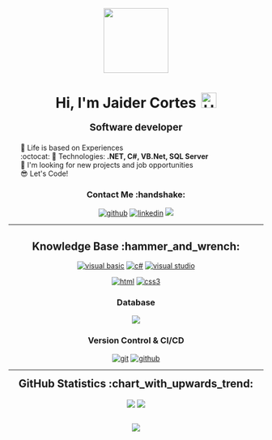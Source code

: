 <p align="center">
  <img style="width:8rem; height:auto" src="https://media0.giphy.com/media/v1.Y2lkPTc5MGI3NjExeWpsMnZrcnUxcWcwMmJ2cng3dzJpaW9laGx5N3p5NWR4ZnBsbnNnbiZlcD12MV9pbnRlcm5hbF9naWZfYnlfaWQmY3Q9Zw/scZPhLqaVOM1qG4lT9/giphy.gif"/>
</p>

<h1 align="center">Hi, I'm Jaider Cortes<img src="https://raw.githubusercontent.com/iampavangandhi/iampavangandhi/master/gifs/Hi.gif" alt="Hi" style="width: 30px;margin-left: 10px;"></h1>
<h3 style="font-size: 1.2rem; text-align: center;margin: 0 0 20px 0;">Software developer</h3>

<ul style="list-style: none;">
<li>🍃 Life is based on Experiences</li>
<li>:octocat: 💞️ Technologies:<strong> .NET, C#, VB.Net, SQL Server</strong></li>
<li🌱 Based in Tunja, Boyacá, Colombia</li>
<li>🚀 I'm looking for new projects and job opportunities</li>
<li>😎 Let's Code!</li>
</ul>
<div align="center">
<h3>Contact Me :handshake:</h3>
<a href="https://github.com/JaiderCortes/" target="_blank"><img src="https://img.shields.io/badge/-Jaider_Cortes?style=flat&logo=github&logoColor=%23F7F9F9&label=Jaider%20Cortes&labelColor=%230B0B0C&color=%23303437" alt="github"/></a>
<a href="https://www.linkedin.com/in/jaidercortes" target="_blank"><img src="https://img.shields.io/badge/-Jaider_Cortes?style=flat&logo=linkedin&logoColor=%23F7F9F9&label=Jaider%20Alejandro%20Cortes%20Salazar&labelColor=%232980B9&color=%232471A3" alt="linkedin"></a>
<a href="https://www.instagram.com/jaic_1102/" target="_blank"><img src="https://img.shields.io/badge/-Jaider_Cortes?style=flat&logo=instagram&logoColor=%23F7F9F9&label=Jaider%20Cortes&labelColor=%23B4165B&color=%2374093F"/></a>
</div>


---

<div align="center">
<h2>Knowledge Base :hammer_and_wrench:</h2>

<a href="https://learn.microsoft.com/es-es/dotnet/visual-basic/" target="_blank"><img src="https://img.shields.io/badge/.NET-512BD4?logo=dotnet&logoColor=fff" alt="visual basic"/></a>
<a href="https://dotnet.microsoft.com/es-es/languages/csharp" target="_blank"><img src="https://custom-icon-badges.demolab.com/badge/C%23-%23239120.svg?logo=cshrp&logoColor=white" alt="c#"/></a>
<a href="https://visualstudio.microsoft.com/es/vs/" target="_blank"><img src="https://custom-icon-badges.demolab.com/badge/Visual%20Studio-5C2D91.svg?&logo=visual-studio&logoColor=white" alt="visual studio"/></a>


<a href="https://developer.mozilla.org/es/docs/Web/HTML" target="_blank"><img src="https://img.shields.io/badge/HTML-%23E34F26.svg?logo=html5&logoColor=white" alt="html"/></a>
<a href="https://developer.mozilla.org/es/docs/Web/CSS" target="_blank"><img src="https://img.shields.io/badge/CSS-1572B6?logo=css3&logoColor=fff" alt="css3"/></a>

<h3>Database</h3>

<a href="https://www.microsoft.com/en-us/sql-server/" target="_blank"><img src="https://img.shields.io/badge/sql_server-white?style=for-the-badge&logo=microsoftsqlserver&logoColor=black"/></a>

<h3>Version Control & CI/CD</h3>
<a href="https://git-scm.com/" target="_blank"><img src="https://img.shields.io/badge/Git-F05032?logo=git&logoColor=fff" alt="git"/></a>
<a href="https://github.com/" target="_blank"><img src="https://img.shields.io/badge/GitHub-%23121011.svg?logo=github&logoColor=white" alt="github"/></a>
</div>

---

<div align="center">
<h2 style="margin: 5px 10px;">GitHub Statistics :chart_with_upwards_trend:</h2> 
<div style="display: flex; align-items: center; justify-content: center;">

[![](https://github-readme-stats.vercel.app/api?username=jaidercortes&show_icons=true&theme=aura_dark&locale=en)](https://github.com/jaidercortes)
[![](https://github-readme-streak-stats.herokuapp.com/?user=jaidercortes&theme=aura_dark&hide_border=true)](https://github.com/jaidercortes)

</div>
</div>

<div align="center">

![](https://komarev.com/ghpvc/?username=jaidercortes&style=flat)

</div>

<!---

- 👋 Hi, I’m @JaiderCortes
- 👀 I’m interested in programming in C#, Python, MySQL, SQL Server, JavaScript. Create websites with HTML, CSS and Bootstrap.
- 🌱 I’m currently learning FrontEnd technologies like React, Angular, etc.
- 💞️ I’m looking to collaborate on a work, i would like to work at an enterprise.
- 📫 How to reach me: you can communicate with me trought my personal email: jacortessa@gmail.com

<h2>I wanna meet you!</h2>
<h2>I wanna learn more!</h2>
<h2>I wanna be a software developer!</h2>

<!---
JaiderCortes/JaiderCortes is a ✨ special ✨ repository because its `README.md` (this file) appears on your GitHub profile.
You can click the Preview link to take a look at your changes.
--->

